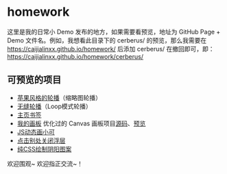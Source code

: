 # homework
这里是我的日常小 Demo 发布的地方，如果需要看预览，地址为  GitHub Page + Demo 文件名。例如，我想看此目录下的 cerberus/ 的预览，那么我需要在 https://caijialinxx.github.io/homework/ 后添加 cerberus/ 在撤回即可，即：https://caijialinxx.github.io/homework/cerberus/

## 可预览的项目
- [苹果风格的轮播](https://caijialinxx.github.io/homework/apple-like_Slide)（缩略图轮播）
- [无缝轮播](https://caijialinxx.github.io/homework/slides/)（Loop模式轮播）
- [主页书签](https://caijialinxx.github.io/homework/bookmarks/)
- [我的画板](https://caijialinxx.github.io/homework/canvas/)   优化过的 Canvas 画板项目[源码]()、[预览]()
- [JS动态画小可](https://caijialinxx.github.io/homework/cerberus/)
- [点击别处关闭浮层](https://caijialinxx.github.io/homework/popover/)
- [纯CSS绘制阴阳图案](https://caijialinxx.github.io/homework/YinYang.html)

欢迎围观~ 欢迎指正交流~！
